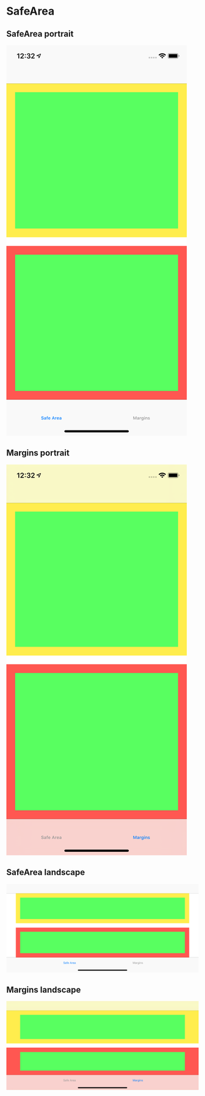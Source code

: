 # SafeArea

## SafeArea portrait
![safePort](safePort.png)
## Margins portrait
![marginsPort](marginsPort.png)
## SafeArea landscape
![safeLand](safeLand.png)
## Margins landscape
![marginsLand](marginsLand.png)
